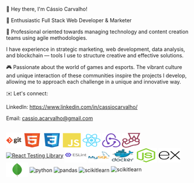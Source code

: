 👋 Hey there, I'm Cássio Carvalho!

🌱 Enthusiastic Full Stack Web Developer & Marketer

👀 Professional oriented towards managing technology and content creation teams using agile methodologies.

I have experience in strategic marketing, web development, data analysis, and blockchain — tools I use to structure creative and effective solutions.

🎮 Passionate about the world of games and esports. The vibrant culture and unique interaction of these communities inspire the projects I develop, allowing me to approach each challenge in a unique and innovative way.

✉️ Let's connect:

LinkedIn: https://www.linkedin.com/in/cassiocarvalho/

Email: cassio.acarvalho@gmail.com


<div style="display: inline_block"><br>
  <a href="https://git-scm.com/" target="_blank" rel="noreferrer"><img align="center" height="42em" src="https://raw.githubusercontent.com/devicons/devicon/master/icons/git/git-original-wordmark.svg" /></a>
  <img align="center" alt="HTML" height="40" width="50"src="https://raw.githubusercontent.com/devicons/devicon/master/icons/html5/html5-original.svg">
  <img align="center" alt="CSS" height="40" width="50" src="https://raw.githubusercontent.com/devicons/devicon/master/icons/css3/css3-original.svg">
  <img align="center" alt="Js" height="40" width="50" src="https://raw.githubusercontent.com/devicons/devicon/master/icons/javascript/javascript-plain.svg">
  <img align="center" alt="React" height="40" width="50" src="https://raw.githubusercontent.com/devicons/devicon/master/icons/react/react-original.svg">
  <img align="center" alt="Redux" height="40" width="50" src="https://raw.githubusercontent.com/devicons/devicon/master/icons/redux/redux-original.svg">
  <a href="https://jestjs.io/" target="_blank" rel="noreferrer"><img align="center" height="40" width="50" src="https://raw.githubusercontent.com/devicons/devicon/master/icons/jest/jest-plain.svg" /></a>
  <a href="https://testing-library.com/" target="_blank" rel="noreferrer"><img src="https://testing-library.com/img/octopus-64x64.png" width="50" height="40" alt="React Testing Library" align="center"/></a>
  <a href="https://eslint.org/" target="_blank" rel="noreferrer"><img align="center" height="40" width="60"src="https://raw.githubusercontent.com/devicons/devicon/master/icons/eslint/eslint-original-wordmark.svg" /></a>
  <a href="https://www.mysql.com/" target="_blank" rel="noreferrer"><img align="center" height="40" width="60" src="https://raw.githubusercontent.com/devicons/devicon/master/icons/mysql/mysql-original-wordmark.svg" /></a>
  <a href="https://www.docker.com/" target="_blank" rel="noreferrer"><img align="center" height="40" width="60" src="https://raw.githubusercontent.com/devicons/devicon/master/icons/docker/docker-original-wordmark.svg" /></a>
   <img align="center" alt="node" height="40" width="60" src="https://raw.githubusercontent.com/devicons/devicon/master/icons/nodejs/nodejs-original.svg" title="NodeJs">
  <img align="center" alt="express" height="40" width="60" src="https://raw.githubusercontent.com/devicons/devicon/master/icons/express/express-original.svg" title="ExpressJs">
 <img align="center" alt="mongodb" height="40" width="60" src="https://raw.githubusercontent.com/devicons/devicon/master/icons/mongodb/mongodb-original.svg" title="mongodb">
 <img align="center" alt="python" height="40" width="60" src="https://cdn.jsdelivr.net/gh/devicons/devicon/icons/python/python-original.svg" title="python">
 <img align="center" alt="pandas" height="40" width="60" src="https://cdn.jsdelivr.net/gh/devicons/devicon/icons/pandas/pandas-original-wordmark.svg" title="pandas">
 <img align="center" alt="scikitlearn" height="40" width="60" src="https://upload.wikimedia.org/wikipedia/commons/5/54/Scikit_learn_logo.svg" title="scikitlearn">
 <img align="solidity" alt="scikitlearn" height="40" width="60" src="https://cdn.jsdelivr.net/gh/devicons/devicon/icons/solidity/solidity-original.svg" title="solidity">
 
